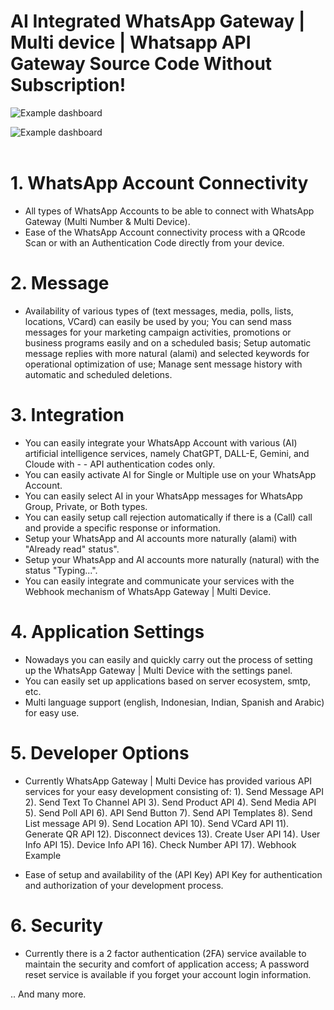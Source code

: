 # AI Integrated WhatsApp Gateway | Multi device | Whatsapp API Gateway Source Code Without Subscription!

![Example dashboard](https://m-pedia.my.id/images/botchatwa.gif)

![Example dashboard](https://m-pedia.my.id/images/dashboard-feature.png)
</br></br>

# 1. WhatsApp Account Connectivity

- All types of WhatsApp Accounts to be able to connect with WhatsApp Gateway (Multi Number & Multi Device).
- Ease of the WhatsApp Account connectivity process with a QRcode Scan or with an Authentication Code directly from your device.

# 2. Message

- Availability of various types of (text messages, media, polls, lists, locations, VCard) can easily be used by you;
You can send mass messages for your marketing campaign activities, promotions or business programs easily and on a scheduled basis;
Setup automatic message replies with more natural (alami) and selected keywords for operational optimization of use;
Manage sent message history with automatic and scheduled deletions.

# 3. Integration

- You can easily integrate your WhatsApp Account with various (AI) artificial intelligence services, namely ChatGPT, DALL-E, Gemini, and Cloude with - - API authentication codes only.
- You can easily activate AI for Single or Multiple use on your WhatsApp Account.
- You can easily select AI in your WhatsApp messages for WhatsApp Group, Private, or Both types.
- You can easily setup call rejection automatically if there is a (Call) call and provide a specific response or information.
- Setup your WhatsApp and AI accounts more naturally (alami) with "Already read" status".
- Setup your WhatsApp and AI accounts more naturally (natural) with the status "Typing...".
- You can easily integrate and communicate your services with the Webhook mechanism of WhatsApp Gateway | Multi Device.

# 4. Application Settings

- Nowadays you can easily and quickly carry out the process of setting up the WhatsApp Gateway | Multi Device with the settings panel.
- You can easily set up applications based on server ecosystem, smtp, etc.
- Multi language support (english, Indonesian, Indian, Spanish and Arabic) for easy use.

# 5. Developer Options

- Currently WhatsApp Gateway | Multi Device has provided various API services for your easy development consisting of:
        1). Send Message API
        2). Send Text To Channel API
        3). Send Product API
        4). Send Media API
        5). Send Poll API
        6). API Send Button
        7). Send API Templates
        8). Send List message API
        9). Send Location API
        10). Send VCard API
        11). Generate QR API
        12). Disconnect devices
        13). Create User API
        14). User Info API
        15). Device Info API
        16). Check Number API
        17). Webhook Example

- Ease of setup and availability of the (API Key) API Key for authentication and authorization of your development process.

# 6. Security

- Currently there is a 2 factor authentication (2FA) service available to maintain the security and comfort of application access;
A password reset service is available if you forget your account login information.


.. And many more.